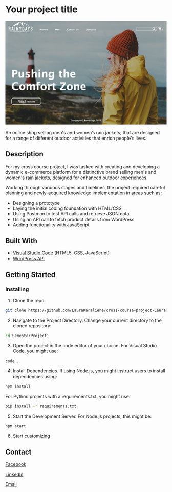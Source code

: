 # Your project title

![Screenshot of My Project](rainy-days-screenshot.png)

An online shop selling men's and women’s rain jackets, that are designed for a range of different outdoor activities that enrich people's lives. 

## Description

For my cross course project, I was tasked with creating and developing a dynamic e-commerce platform for a distinctive brand selling men's and women's rain jackets, designed for enhanced outdoor experiences. 

Working through variuous stages and timelines, the project required careful planning and newly-acquired knowledge implementation in areas such as:

- Designing a prototype
- Laying the initial coding foundation with HTML/CSS
- Using Postman to test API calls and retrieve JSON data
- Using an API call to fetch product details from WordPress
- Adding functionality with JavaScript

## Built With

- [Visual Studio Code](https://code.visualstudio.com/) (HTML5, CSS, JavaScript)
- [WordPress API](https://developer.wordpress.org/rest-api/)

## Getting Started

### Installing

1. Clone the repo:

```bash
git clone https://github.com/LauraKaraliene/cross-course-project-LauraKaraliene
```

2. Navigate to the Project Directory.
   Change your current directory to the cloned repository:

```bash
cd SemesterProject1
```

3. Open the project in the code editor of your choice.
   For Visual Studio Code, you might use:

```bash
code . 
```

4. Install Dependencies.
   If using Node.js, you might instruct users to install dependencies using:

```bash
npm install
```

  For Python projects with a requirements.txt, you might use:

```bash
pip install -r requirements.txt
```

5. Start the Development Server.
   For Node.js projects, this might be:

```bash
npm start
```
   
6. Start customizing


## Contact

[Facebook](https://www.facebook.com/LAURA_KARALIENE)

[LinkedIn](www.linkedin.com/in/laura-karaliene-31476657)

[Email](mailto:laura.stanislavaviciute@gmail.com)

